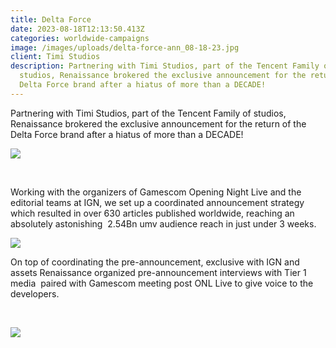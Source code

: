 ```yaml
---
title: Delta Force
date: 2023-08-18T12:13:50.413Z
categories: worldwide-campaigns
image: /images/uploads/delta-force-ann_08-18-23.jpg
client: Timi Studios
description: Partnering with Timi Studios, part of the Tencent Family of
  studios, Renaissance brokered the exclusive announcement for the return of the
  Delta Force brand after a hiatus of more than a DECADE!​
---
```

<!--StartFragment-->

Partnering with Timi Studios, part of the Tencent Family of studios, Renaissance brokered the exclusive announcement for the return of the Delta Force brand after a hiatus of more than a DECADE!​

![](/images/uploads/df-web1.png)

​

Working with the organizers of Gamescom Opening Night Live and the editorial teams at IGN, we set up a coordinated announcement strategy which resulted in over 630 articles published worldwide, reaching an absolutely astonishing  2.54Bn umv audience reach in just under 3 weeks. ​

![](/images/uploads/df-web3.png)



On top of coordinating the pre-announcement, exclusive with IGN and assets Renaissance organized pre-announcement interviews with Tier 1 media  paired with Gamescom meeting post ONL Live to give voice to the developers.

​

![](/images/uploads/df-web4.png)

<!--EndFragment-->